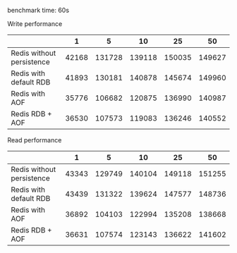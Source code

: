 
benchmark time: 60s

Write performance

|                           | 1     | 5      | 10     | 25     | 50     |
|---------------------------|-------|--------|--------|--------|--------|
| Redis without persistence | 42168 | 131728 | 139118 | 150035 | 149627 |
| Redis with default RDB    | 41893 | 130181 | 140878 | 145674 | 149960 |
| Redis with AOF            | 35776 | 106682 | 120875 | 136990 | 140987 |
| Redis RDB + AOF           | 36530 | 107573 | 119083 | 136246 | 140552 |


Read performance

|                           | 1     | 5      | 10     | 25     | 50     |
|---------------------------|-------|--------|--------|--------|--------|
| Redis without persistence | 43343 | 129749 | 140104 | 149118 | 151255 |
| Redis with default RDB    | 43439 | 131322 | 139624 | 147577 | 148736 |
| Redis with AOF            | 36892 | 104103 | 122994 | 135208 | 138668 |
| Redis RDB + AOF           | 36631 | 107574 | 123143 | 136622 | 141602 |
